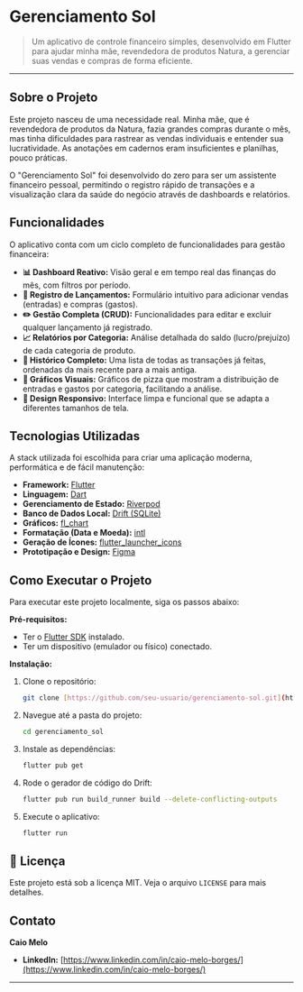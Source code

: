 # Gerenciamento Sol

> Um aplicativo de controle financeiro simples, desenvolvido em Flutter para ajudar minha mãe, revendedora de produtos Natura, a gerenciar suas vendas e compras de forma eficiente.


---

## Sobre o Projeto

Este projeto nasceu de uma necessidade real. Minha mãe, que é revendedora de produtos da Natura, fazia grandes compras durante o mês, mas tinha dificuldades para rastrear as vendas individuais e entender sua lucratividade. As anotações em cadernos eram insuficientes e planilhas, pouco práticas.

O "Gerenciamento Sol" foi desenvolvido do zero para ser um assistente financeiro pessoal, permitindo o registro rápido de transações e a visualização clara da saúde do negócio através de dashboards e relatórios.

## Funcionalidades

O aplicativo conta com um ciclo completo de funcionalidades para gestão financeira:

* **📊 Dashboard Reativo:** Visão geral e em tempo real das finanças do mês, com filtros por período.
* **💸 Registro de Lançamentos:** Formulário intuitivo para adicionar vendas (entradas) e compras (gastos).
* **✏️ Gestão Completa (CRUD):** Funcionalidades para editar e excluir qualquer lançamento já registrado.
* **📈 Relatórios por Categoria:** Análise detalhada do saldo (lucro/prejuízo) de cada categoria de produto.
* **📖 Histórico Completo:** Uma lista de todas as transações já feitas, ordenadas da mais recente para a mais antiga.
* **🎨 Gráficos Visuais:** Gráficos de pizza que mostram a distribuição de entradas e gastos por categoria, facilitando a análise.
* **📱 Design Responsivo:** Interface limpa e funcional que se adapta a diferentes tamanhos de tela.

## Tecnologias Utilizadas

A stack utilizada foi escolhida para criar uma aplicação moderna, performática e de fácil manutenção:

* **Framework:** [Flutter](https://flutter.dev/)
* **Linguagem:** [Dart](https://dart.dev/)
* **Gerenciamento de Estado:** [Riverpod](https://riverpod.dev/)
* **Banco de Dados Local:** [Drift (SQLite)](https://drift.simonbinder.eu/)
* **Gráficos:** [fl_chart](https://pub.dev/packages/fl_chart)
* **Formatação (Data e Moeda):** [intl](https://pub.dev/packages/intl)
* **Geração de Ícones:** [flutter_launcher_icons](https://pub.dev/packages/flutter_launcher_icons)
* **Prototipação e Design:** [Figma](https://www.figma.com/)

## Como Executar o Projeto

Para executar este projeto localmente, siga os passos abaixo:

**Pré-requisitos:**
* Ter o [Flutter SDK](https://docs.flutter.dev/get-started/install) instalado.
* Ter um dispositivo (emulador ou físico) conectado.

**Instalação:**
1.  Clone o repositório:
    ```bash
    git clone [https://github.com/seu-usuario/gerenciamento-sol.git](https://github.com/seu-usuario/gerenciamento-sol.git)
    ```
2.  Navegue até a pasta do projeto:
    ```bash
    cd gerenciamento_sol
    ```
3.  Instale as dependências:
    ```bash
    flutter pub get
    ```
4.  Rode o gerador de código do Drift:
    ```bash
    flutter pub run build_runner build --delete-conflicting-outputs
    ```
5.  Execute o aplicativo:
    ```bash
    flutter run
    ```

## 📄 Licença

Este projeto está sob a licença MIT. Veja o arquivo `LICENSE` para mais detalhes.

## Contato

**Caio Melo**

* **LinkedIn:** [https://www.linkedin.com/in/caio-melo-borges/](https://www.linkedin.com/in/caio-melo-borges/)

---
